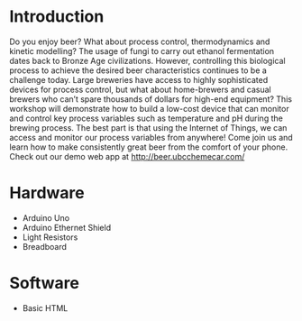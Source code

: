 # Introduction
Do you enjoy beer? What about process control, thermodynamics and kinetic modelling? The usage of fungi to carry out ethanol fermentation dates back to Bronze Age civilizations. However, controlling this biological process to achieve the desired beer characteristics continues to be a challenge today. Large breweries have access to highly sophisticated devices for process control, but what about home-brewers and casual brewers who can’t spare thousands of dollars for high-end equipment? This workshop will demonstrate how to build a low-cost device that can monitor and control key process variables such as temperature and pH during the brewing process. The best part is that using the Internet of Things, we can access and monitor our process variables from anywhere! Come join us and learn how to make consistently great beer from the comfort of your phone. Check out our demo web app at http://beer.ubcchemecar.com/

# Hardware
* Arduino Uno
* Arduino Ethernet Shield
* Light Resistors
* Breadboard

# Software
* Basic HTML
